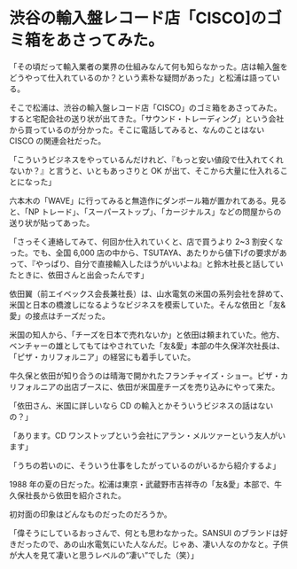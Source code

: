 # 渋谷の輸入盤レコード店「CISCO]のゴミ箱をあさってみた。

「その頃だって輸入業者の業界の仕組みなんて何も知らなかった。店は輸入盤をどうやって仕入れているのか？という素朴な疑問があった」と松浦は語っている。

そこで松浦は、渋谷の輸入盤レコード店「CISCO」のゴミ箱をあさってみた。すると宅配会社の送り状が出てきた。「サウンド・トレーディング」という会社から買っているのが分かった。そこに電話してみると、なんのことはない CISCO の関連会社だった。

「こういうビジネスをやっているんだけれど、『もっと安い値段で仕入れてくれないか？』と言うと、いともあっさりと OK が出て、そこから大量に仕入れることになった」

六本木の「WAVE」に行ってみると無造作にダンボール箱が置かれてある。見ると、「NP トレード」、「スーパーストップ」、「カージナルス」などの問屋からの送り状が貼ってあった。

「さっそく連絡してみて、何回か仕入れていくと、店で買うより 2~3 割安くなった。でも、全国 6,000 店の中から、TSUTAYA、あたりから値下げの要求があって、『やっぱり、自分で直接輸入したほうがいいよね』と鈴木社長と話していたときに、依田さんと出会ったんです」

依田翼（前エイベックス会長兼社長）は、山水電気の米国の系列会社を辞めて、米国と日本の橋渡しになるようなビジネスを模索していた。そんな依田と「友&愛」の接点はチーズだった。

米国の知人から、「チーズを日本で売れないか」と依田は頼まれていた。他方、ベンチャーの雄としてもてはやされていた「友&愛」本部の牛久保洋次社長は、「ピザ・カリフォルニア」の経営にも着手していた。

牛久保と依田が知り合うのは晴海で開かれたフランチャイズ・ショー。ピザ・カリフォルニアの出店ブースに、依田が米国産チーズを売り込みにやって来た。

「依田さん、米国に詳しいなら CD の輸入とかそういうビジネスの話はないの？」

「あります。CD ワンストップという会社にアラン・メルツァーという友人がいます」

「うちの若いのに、そういう仕事をしたがっているのがいるから紹介するよ」

1988 年の夏の日だった。松浦は東京・武蔵野市吉祥寺の「友&愛」本部で、牛久保社長から依田を紹介された。

初対面の印象はどんなものだったのだろうか。

「偉そうにしているおっさんで、何とも思わなかった。SANSUI のブランドは好きだったので、あの山水電気にいた人なんだ。じゃあ、凄い人なのかなと。子供が大人を見て凄いと思うレベルの“凄い”でした（笑）」
